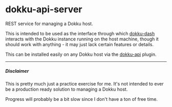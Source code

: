 # dokku-api-server
REST service for managing a Dokku host.

This is intended to be used as the interface through which
[dokku-dash](https://github.com/nikelmwann/dokku-dash) interacts with the Dokku
instance running on the host machine, though it should work with anything - it
may just lack certain features or details.

This can be installed easily on any Dokku host via the
[dokku-api](https://github.com/nikelmwann/dokku-api-server) plugin.

---

##### Disclaimer

This is pretty much just a practice exercise for me. It's not intended to ever be a production ready solution to managing a Dokku host.

Progress will probably be a bit slow since I don't have a ton of free time.
